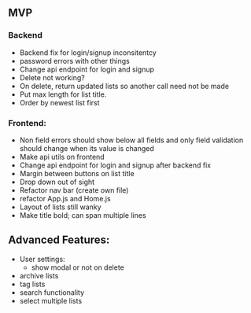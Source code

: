## MVP

### Backend

- Backend fix for login/signup inconsitentcy
- password errors with other things
- Change api endpoint for login and signup
- Delete not working?
- On delete, return updated lists so another call need not be made
- Put max length for list title.
- Order by newest list first

### Frontend:

- Non field errors should show below all fields and only field validation should
  change when its value is changed
- Make api utils on frontend
- Change api endpoint for login and signup after backend fix
- Margin between buttons on list title
- Drop down out of sight
- Refactor nav bar (create own file)
- refactor App.js and Home.js
- Layout of lists still wanky
- Make title bold; can span multiple lines

## Advanced Features:

- User settings:
  - show modal or not on delete
- archive lists
- tag lists
- search functionality
- select multiple lists
